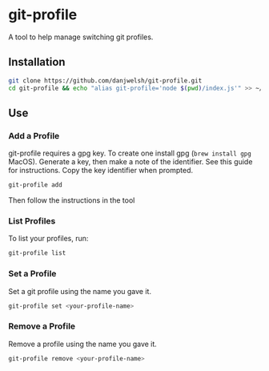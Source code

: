 # git-profile
A tool to help manage switching git profiles.

## Installation
```bash
git clone https://github.com/danjwelsh/git-profile.git
cd git-profile && echo "alias git-profile='node $(pwd)/index.js'" >> ~/.bash_profile
```

## Use
### Add a Profile
git-profile requires a gpg key. To create one install gpg (`brew install gpg` MacOS).
Generate a key, then make a note of the identifier. See this guide for instructions.
Copy the key identifier when prompted.
```bash
git-profile add
```
Then follow the instructions in the tool

### List Profiles
To list your profiles, run:
```bash
git-profile list
```

### Set a Profile
Set a git profile using the name you gave it.
```bash
git-profile set <your-profile-name>
```

### Remove a Profile
Remove a profile using the name you gave it.
```bash
git-profile remove <your-profile-name>
```
